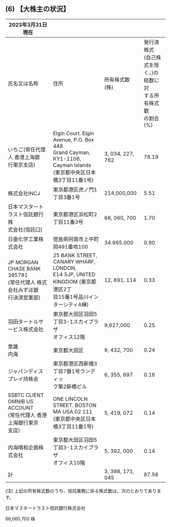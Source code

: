 ## (6) 【大株主の状況】

| 2023年3月31日現在                                                 |                                                                                                          |                  |                                                   |
|--------------------------------------------------------------|----------------------------------------------------------------------------------------------------------|------------------|---------------------------------------------------|
| 氏名又は名称                                                       | 住所                                                                                                       | 所有株式数<br>(株)     | 発行済株式<br>(自己株式を除<br>く。)の総数に対<br>する所有株式数<br>の割合(%) |
| いちご(常任代理人 香港上海銀<br>行東京支店)                                    | Elgin Court. Elgin Avenue, P.O. Box 448<br>Grand Cayman, KY1-1106, Cayman Islands<br>(東京都中央区日本橋3丁目11番1号) | 3, 034, 227, 762 | 78.19                                             |
| 株式会社INCJ                                                     | 東京都港区虎ノ門1丁目3番1号                                                                                          | 214,000,000      | 5.51                                              |
| 日本マスタートラスト信託銀行株<br>式会社(信託口)                                  | 東京都港区浜松町2丁目11番3号                                                                                         | 66, 060, 700     | 1.70                                              |
| 日亜化学工業株式会社                                                   | 徳島県阿南市上中町岡491番地100                                                                                       | 34.965.000       | 0.90                                              |
| JP MORGAN CHASE BANK<br>385781<br>(常任代理人 株式会社みずほ銀<br>行決済営業部) | 25 BANK STREET, CANARY WHARF, LONDON,<br>E14 5JP, UNITED KINGDOM (東京都港区2丁<br>目15番1号品川インターシティA棟)          | 12, 691, 114     | 0.33                                              |
| 羽田タートルサービス株式会社                                               | 東京都大田区羽田5丁目3-1スカイプラザ<br>オフィス12階                                                                          | 9,627,000        | 0.25                                              |
| 章雄<br>内海                                                     | 東京都大田区                                                                                                   | 9, 432, 700      | 0.24                                              |
| ジャパンディスプレイ持株会                                                | 東京都港区西新橋3丁目7番1号ランディッ<br>ク第2新橋ビル                                                                          | 6, 355, 697      | 0.16                                              |
| SSBTC CLIENT OMNIB US ACCOUNT<br>(常任代理人 香港上海銀行東京<br>支店)      | ONE LINCOLN STREET. BOSTON MA USA 02 111<br>(東京都中央区日本橋3丁目11番1号)                                          | 5, 419, 072      | 0.14                                              |
| 内海晴和企画株式会社                                                   | 東京都大田区羽田5丁目3-1スカイプラザ<br>オフィス10階                                                                          | 5, 392, 000      | 0.14                                              |
| 計                                                            |                                                                                                          | 3, 398, 171, 045 | 87.56                                             |

(注) 上記の所有株式数のうち、信託業務に係る株式数は、次のとおりであります。

日本マスタートラスト信託銀行株式会社

66,060,700 株
